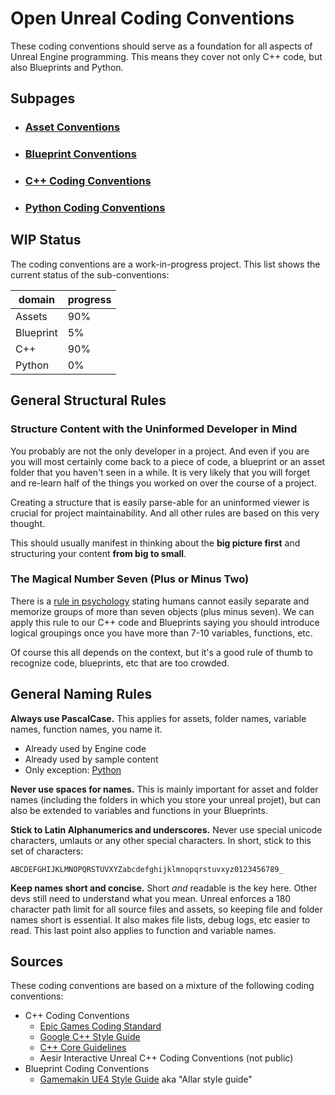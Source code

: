 # Open Unreal Coding Conventions

These coding conventions should serve as a foundation for all aspects of Unreal Engine programming. This means they cover not only C++ code, but also Blueprints and Python.

## Subpages
- ### [Asset Conventions](./UnrealAssets/README.md)
- ### [Blueprint Conventions](./Blueprint/README.md)
- ### [C++ Coding Conventions](./C++/README.md)
- ### [Python Coding Conventions](./Python/README.md)

## WIP Status

The coding conventions are a work-in-progress project. This list shows the current status of the sub-conventions:

| domain    | progress |
|-----------|----------|
| Assets    | 90%      |
| Blueprint | 5%       |
| C++       | 90%      |
| Python    | 0%       |

## General Structural Rules

### Structure Content with the Uninformed Developer in Mind

You probably are not the only developer in a project. And even if you are you will most certainly come back to a piece of code, a blueprint or an asset folder that you haven't seen in a while. It is very likely that you will forget and re-learn half of the things you worked on over the course of a project.

Creating a structure that is easily parse-able for an uninformed viewer is crucial for project maintainability. And all other rules are based on this very thought.

This should usually manifest in thinking about the **big picture first** and structuring your content **from big to small**.

### The Magical Number Seven (Plus or Minus Two)

There is a [rule in psychology](https://en.wikipedia.org/wiki/The_Magical_Number_Seven,_Plus_or_Minus_Two) stating humans cannot easily separate and memorize groups of more than seven objects (plus minus seven).
We can apply this rule to our C++ code and Blueprints saying you should introduce logical groupings once you have more than 7-10 variables, functions, etc.

Of course this all depends on the context, but it's a good rule of thumb to recognize code, blueprints, etc that are too crowded.

## General Naming Rules

**Always use PascalCase.** This applies for assets, folder names, variable names, function names, you name it.

- Already used by Engine code
- Already used by sample content
- Only exception: [Python](Python/Naming.md)

**Never use spaces for names.** This is mainly important for asset and folder names (including the folders in which you store your unreal projet), but can also be extended to variables and functions in your Blueprints.

**Stick to Latin Alphanumerics and underscores.** Never use special unicode characters, umlauts or any other special characters. In short, stick to this set of characters:

```
ABCDEFGHIJKLMNOPQRSTUVXYZabcdefghijklmnopqrstuvxyz0123456789_
```

**Keep names short and concise.** Short _and_ readable is the key here. Other devs still need to understand what you mean. Unreal enforces a 180 character path limit for all source files and assets, so keeping file and folder names short is essential. It also makes file lists, debug logs, etc easier to read. This last point also applies to function and variable names.

## Sources

These coding conventions are based on a mixture of the following coding conventions:
- C++ Coding Conventions
    - [Epic Games Coding Standard](https://docs.unrealengine.com/en-US/ProductionPipelines/DevelopmentSetup/CodingStandard/index.html)
    - [Google C++ Style Guide](https://google.github.io/styleguide/cppguide.html)
    - [C++ Core Guidelines](http://isocpp.github.io/CppCoreGuidelines/CppCoreGuidelines)
    - Aesir Interactive Unreal C++ Coding Conventions (not public)
- Blueprint Coding Conventions
    - [Gamemakin UE4 Style Guide](https://github.com/Allar/ue4-style-guide) aka "Allar style guide"
